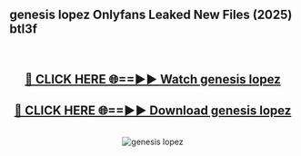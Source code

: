 <h2>genesis lopez Onlyfans Leaked New Files (2025) btl3f</h2>
<br>
<div align="center">
<h2><a href="https://mediafiles.top/genesis_lopez&ref=git" rel="nofollow">🔴 CLICK HERE 🌐==►► Watch genesis lopez</a></h2>
<h2><a href="https://mediafiles.top/genesis_lopez&ref=git" rel="nofollow">🔴 CLICK HERE 🌐==►► Download genesis lopez</a></h2>
<br>
<a href="https://mediafiles.top/genesis_lopez&ref=git" rel="nofollow" data-target="animated-image.originalLink"><img src="https://i.ibb.co.com/xMMVF88/686577567.gif" alt="genesis lopez" style="max-width: 100%; display: inline-block;" data-target="animated-image.originalImage"></a>
</div>
<br>
<br>